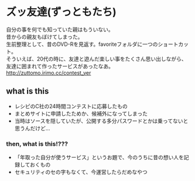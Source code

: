 ズッ友達(ずっともたち)
=======

自分の事を何でも知っていた親はもういない。  
昔からの親友もぼけてしまった。  
生前整理として、昔のDVD-Rを見返す。favoriteフォルダに一つのショートカット。  
そういえば、20代の時に、友達と遊んだ楽しい事をたくさん思い出しながら、友達に囲まれて作ったサービスがあったなあ。  
http://zuttomo.irimo.cc/contest_ver

## what is this

- レシピのC社の24時間コンテストに応募したもの
- まとめサイトに申請したためか、候補外になってしまった
- 当時はソースを隠していたが、公開する多分パスワードとかは乗ってないと思うんだけど...

### then, what is this!???

- 「年取った自分が使うサービス」というお題で、今のうちに昔の想い人を記録しておくもの
- セキュリティのセの字もなくて、今運営したらだめなやつ
